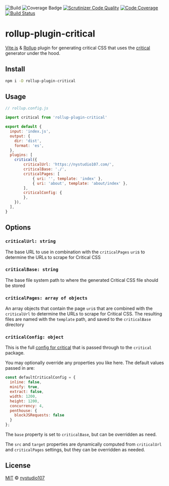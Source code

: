 ![Build](https://github.com/nystudio107/rollup-plugin-critical/actions/workflows/node.js.yml/badge.svg)
![Coverage Badge](https://img.shields.io/endpoint?url=https://gist.githubusercontent.com/khalwat/550f6ee414a26e0c8eae7cb6af3c214e/raw/rollup-plugin-critical__heads_master.json)
[![Scrutinizer Code Quality](https://scrutinizer-ci.com/g/nystudio107/rollup-plugin-critical/badges/quality-score.png?b=master)](https://scrutinizer-ci.com/g/nystudio107/rollup-plugin-critical/?branch=master)
[![Code Coverage](https://scrutinizer-ci.com/g/nystudio107/rollup-plugin-critical/badges/coverage.png?b=master)](https://scrutinizer-ci.com/g/nystudio107/rollup-plugin-critical/?branch=master)
[![Build Status](https://scrutinizer-ci.com/g/nystudio107/rollup-plugin-critical/badges/build.png?b=master)](https://scrutinizer-ci.com/g/nystudio107/rollup-plugin-critical/build-status/master)

# rollup-plugin-critical

[Vite.js](https://vitejs.dev/) & [Rollup](https://rollupjs.org/) plugin for generating critical CSS that uses the [critical](https://github.com/addyosmani/critical) generator under the hood.

## Install

```bash
npm i -D rollup-plugin-critical
```

## Usage

```js
// rollup.config.js

import critical from 'rollup-plugin-critical'

export default {
  input: 'index.js',
  output: {
    dir: 'dist',
    format: 'es',
  },
  plugins: [
    critical({
        criticalUrl: 'https://nystudio107.com/',
        criticalBase: './',
        criticalPages: [
            { uri: '', template: 'index' },
            { uri: 'about', template: 'about/index' },
        ],
        criticalConfig: {
        },
    }),
  ],
}
```

## Options

### `criticalUrl: string`

The base URL to use in combination with the `criticalPages` `uri`s to determine the URLs to scrape for Critical CSS

### `criticalBase: string`

The base file system path to where the generated Critical CSS file should be stored

### `criticalPages: array of objects`

An array objects that contain the page `uri`s that are combined with the `criticalUrl` to determine the URLs to scrape for Critical CSS. The resulting files are named with the `template` path, and saved to the `criticalBase` directory

### `criticalConfig: object`

This is the full [config for critical](https://github.com/addyosmani/critical#options) that is passed through to the `critical` package.

You may optionally override any properties you like here. The default values passed in are:

```js
const defaultCriticalConfig = {
  inline: false,
  minify: true,
  extract: false,
  width: 1200,
  height: 1200,
  concurrency: 4,
  penthouse: {
    blockJSRequests: false
  }
};
```

The `base` property is set to `criticalBase`, but can be overridden as need.

The `src` and `target` properties are dynamically computed from `criticalUrl` and `criticalPages` settings, but they can be overridden as needed.

## License

[MIT](LICENSE) © [nystudio107](https://nystudio107.com)
